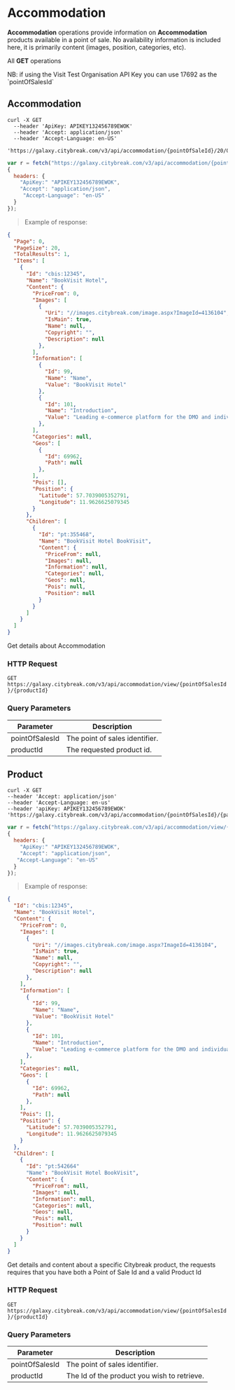 # Accommodation

**Accommodation** operations provide information on **Accommodation** products available in a point of sale. No availability information is included here, it is primarily content (images, position, categories, etc).

All **GET** operations 
<aside class="notice">NB: if using the Visit Test Organisation API Key you can use 17692 as the `pointOfSalesId`</aside>

## Accommodation

```shell
curl -X GET 
  --header 'ApiKey: APIKEY132456789EWOK'
  --header 'Accept: application/json' 
  --header 'Accept-Language: en-US'
  'https://galaxy.citybreak.com/v3/api/accommodation/{pointOfSaleId}/20/0'
```

```javascript
var r = fetch("https://galaxy.citybreak.com/v3/api/accommodation/{pointOfSaleId}/20/0",
{
  headers: {
    "ApiKey:" "APIKEY132456789EWOK",
    "Accept": "application/json",
	 "Accept-Language": "en-US"
  }  
});
```

> Example of response:

```json
{
  "Page": 0,
  "PageSize": 20,
  "TotalResults": 1,
  "Items": [
    {
      "Id": "cbis:12345",
      "Name": "BookVisit Hotel",
      "Content": {
        "PriceFrom": 0,
        "Images": [
          {
            "Uri": "//images.citybreak.com/image.aspx?ImageId=4136104",
            "IsMain": true,
            "Name": null,
            "Copyright": "",
            "Description": null
          },
        ],
        "Information": [
          {
            "Id": 99,
            "Name": "Name",
            "Value": "BookVisit Hotel"
          },
          {
            "Id": 101,
            "Name": "Introduction",
            "Value": "Leading e-commerce platform for the DMO and individual hotels in the Nordics."
          },
        ],
        "Categories": null,
        "Geos": [
          {
            "Id": 69962,
            "Path": null
          },
        ],
        "Pois": [],
        "Position": {
          "Latitude": 57.7039005352791,
          "Longitude": 11.9626625079345
        }
      },
      "Children": [
        {
          "Id": "pt:355468",
          "Name": "BookVisit Hotel BookVisit",
          "Content": {
            "PriceFrom": null,
            "Images": null,
            "Information": null,
            "Categories": null,
            "Geos": null,
            "Pois": null,
            "Position": null
          }
        }
      ]
    }
  ]
}
```

Get details about Accommodation

### HTTP Request

`GET https://galaxy.citybreak.com/v3/api/accommodation/view/{pointOfSalesId}/{productId}`

### Query Parameters

Parameter | Description
--------- | -----------
pointOfSalesId | The point of sales identifier.
productId | The requested product id.


## Product

```shell
curl -X GET 
--header 'Accept: application/json' 
--header 'Accept-Language: en-us' 
--header 'apiKey: APIKEY132456789EWOK' 
'https://galaxy.citybreak.com/v3/api/accommodation/{pointOfSalesId}/{pageSize}/{page}'
```

```javascript
var r = fetch("https://galaxy.citybreak.com/v3/api/accommodation/view/{pointOfSaleId}/{productId}'",
{
  headers: {
    "ApiKey:" "APIKEY132456789EWOK",
    "Accept": "application/json",
   "Accept-Language": "en-US"
  }  
});
```

> Example of response:

```json
{
  "Id": "cbis:12345",
  "Name": "BookVisit Hotel",
  "Content": {
    "PriceFrom": 0,
    "Images": [
      {
        "Uri": "//images.citybreak.com/image.aspx?ImageId=4136104",
        "IsMain": true,
        "Name": null,
        "Copyright": "",
        "Description": null
      },
    ],
    "Information": [
      {
        "Id": 99,
        "Name": "Name",
        "Value": "BookVisit Hotel"
      },
      {
        "Id": 101,
        "Name": "Introduction",
        "Value": "Leading e-commerce platform for the DMO and individual hotels in the Nordics."
      },
    ],
    "Categories": null,
    "Geos": [
      {
        "Id": 69962,
        "Path": null
      },
    ],
    "Pois": [],
    "Position": {
      "Latitude": 57.7039005352791,
      "Longitude": 11.9626625079345
    }
  },
  "Children": [
    {
      "Id": "pt:542664"
      "Name": "BookVisit Hotel BookVisit",
      "Content": {
        "PriceFrom": null,
        "Images": null,
        "Information": null,
        "Categories": null,
        "Geos": null,
        "Pois": null,
        "Position": null
      }
    }
  ]
}
```

Get details and content about a specific Citybreak product, the requests requires that you have both a Point of Sale Id and a valid Product Id

### HTTP Request

`GET https://galaxy.citybreak.com/v3/api/accommodation/view/{pointOfSalesId}/{productId}`

### Query Parameters

Parameter | Description
--------- | -----------
pointOfSalesId | The point of sales identifier.
productId | The Id of the product you wish to retrieve.


